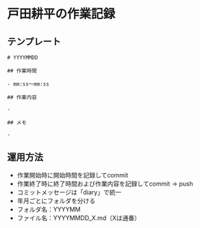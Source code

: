 # 戸田耕平の作業記録

## テンプレート

```markdown:
# YYYYMMDD

## 作業時間

- mm:ss～mm:ss

## 作業内容

- 

## メモ

-

```

## 運用方法

- 作業開始時に開始時間を記録してcommit
- 作業終了時に終了時間および作業内容を記録してcommit → push
- コミットメッセージは「diary」で統一
- 年月ごとにフォルダを分ける
- フォルダ名：YYYYMM
- ファイル名：YYYYMMDD_X.md（Xは通番）

